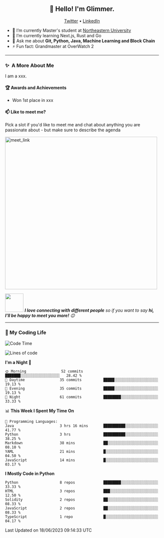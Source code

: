 <h2 align="center">👋 Hello! I'm Glimmer.</h2>
<p align="center">
  <a href="https://twitter.com/glimmerllx">Twitter</a> •
  <a href="https://www.linkedin.com/in/glimmer0x/">LinkedIn</a>
</p>

- 🔭 I’m currently Master's student at [Northeastern University](https://www.northeastern.edu/)
- 🌱 I’m currently learning Next.js, Rust and Go
- 💬 Ask me about **Git, Python, Java, Machine Learning and Block Chain**
- ⚡ Fun fact: Grandmaster at OverWatch 2

---
### ✨&nbsp; A More About Me
I am a xxx.

#### 🏆 Awards and Achievements
- Won 1st place in xxx

#### 📫 Like to meet me?

Pick a slot if you'd like to meet me and chat about anything you are passionate about - but make sure to describe the agenda

<a href="https://calendly.com/liangxi/30min" target="_blank"><img width="498" alt="meet_link" src="https://user-images.githubusercontent.com/15426564/144297439-f530f383-e73e-41e0-9914-a9b7d3f432e5.png"></a>

<img src="https://media.giphy.com/media/LnQjpWaON8nhr21vNW/giphy.gif" width="60"> <em><b>I love connecting with different people</b> so if you want to say <b>hi, I'll be happy to meet you more!</b> 😊</em>

---
### 🤗 My Coding Life
<!--START_SECTION:waka-->
![Code Time](http://img.shields.io/badge/Code%20Time-985%20hrs%2039%20mins-blue)

![Lines of code](https://img.shields.io/badge/From%20Hello%20World%20I%27ve%20Written-2.2%20million%20lines%20of%20code-blue)

**I'm a Night 🦉** 

```text
🌞 Morning                52 commits          ███████░░░░░░░░░░░░░░░░░░   28.42 % 
🌆 Daytime                35 commits          █████░░░░░░░░░░░░░░░░░░░░   19.13 % 
🌃 Evening                35 commits          █████░░░░░░░░░░░░░░░░░░░░   19.13 % 
🌙 Night                  61 commits          ████████░░░░░░░░░░░░░░░░░   33.33 % 
```


📊 **This Week I Spent My Time On** 

```text
💬 Programming Languages: 
Java                     3 hrs 16 mins       ██████████░░░░░░░░░░░░░░░   41.77 % 
Python                   3 hrs               ██████████░░░░░░░░░░░░░░░   38.25 % 
Markdown                 38 mins             ██░░░░░░░░░░░░░░░░░░░░░░░   08.10 % 
YAML                     21 mins             █░░░░░░░░░░░░░░░░░░░░░░░░   04.50 % 
JavaScript               14 mins             █░░░░░░░░░░░░░░░░░░░░░░░░   03.17 % 
```

**I Mostly Code in Python** 

```text
Python                   8 repos             ████████░░░░░░░░░░░░░░░░░   33.33 % 
HTML                     3 repos             ███░░░░░░░░░░░░░░░░░░░░░░   12.50 % 
Solidity                 2 repos             ██░░░░░░░░░░░░░░░░░░░░░░░   08.33 % 
JavaScript               2 repos             ██░░░░░░░░░░░░░░░░░░░░░░░   08.33 % 
TypeScript               1 repo              █░░░░░░░░░░░░░░░░░░░░░░░░   04.17 % 
```




 Last Updated on 18/06/2023 09:14:33 UTC
<!--END_SECTION:waka-->
